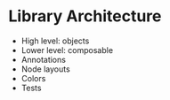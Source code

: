 # Library Architecture

- High level: objects
- Lower level: composable
- Annotations
- Node layouts
- Colors
- Tests
